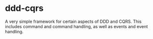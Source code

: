 # ddd-cqrs
A very simple framework for certain aspects of DDD and CQRS. This includes 
command and command handling, as well as events and event handling.
